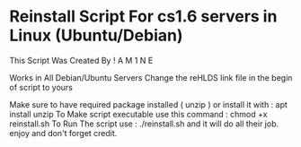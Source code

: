 # Reinstall Script For cs1.6 servers in Linux (Ubuntu/Debian)

This Script Was Created By ! A M 1 N E

Works in All Debian/Ubuntu Servers
Change the reHLDS link file in the begin of script to yours

Make sure to have required package installed ( unzip ) or install it with : apt install unzip
To Make script executable use this command : chmod +x reinstall.sh
To Run The script use : ./reinstall.sh
and it will do all their job.
enjoy and don't forget credit.
